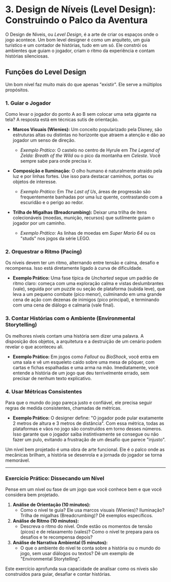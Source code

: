 # 3. Design de Níveis (Level Design): Construindo o Palco da Aventura

O Design de Níveis, ou *Level Design*, é a arte de criar os espaços onde o jogo acontece. Um bom level designer é como um arquiteto, um guia turístico e um contador de histórias, tudo em um só. Ele constrói os ambientes que guiam o jogador, criam o ritmo da experiência e contam histórias silenciosas.

## Funções do Level Design

Um bom nível faz muito mais do que apenas "existir". Ele serve a múltiplos propósitos.

### 1. Guiar o Jogador

Como levar o jogador do ponto A ao B sem colocar uma seta gigante na tela? A resposta está em técnicas sutis de orientação.

-   **Marcos Visuais (Wienies):** Um conceito popularizado pela Disney, são estruturas altas ou distintas no horizonte que atraem a atenção e dão ao jogador um senso de direção.
    -   *Exemplo Prático:* O castelo no centro de Hyrule em *The Legend of Zelda: Breath of the Wild* ou o pico da montanha em *Celeste*. Você sempre sabe para onde precisa ir.

-   **Composição e Iluminação:** O olho humano é naturalmente atraído pela luz e por linhas fortes. Use isso para destacar caminhos, portas ou objetos de interesse.
    -   *Exemplo Prático:* Em *The Last of Us*, áreas de progressão são frequentemente banhadas por uma luz quente, contrastando com a escuridão e o perigo ao redor.

-   **Trilha de Migalhas (Breadcrumbing):** Deixar uma trilha de itens colecionáveis (moedas, munição, recursos) que sutilmente guiam o jogador por um caminho.
    -   *Exemplo Prático:* As linhas de moedas em *Super Mario 64* ou os "studs" nos jogos da série LEGO.

### 2. Orquestrar o Ritmo (Pacing)

Os níveis devem ter um ritmo, alternando entre tensão e calma, desafio e recompensa. Isso está diretamente ligado à curva de dificuldade.

-   **Exemplo Prático:** Uma fase típica de *Uncharted* segue um padrão de ritmo claro: começa com uma exploração calma e vistas deslumbrantes (vale), seguida por um puzzle ou seção de plataforma (subida leve), que leva a um pequeno combate (pico menor), culminando em uma grande cena de ação com dezenas de inimigos (pico principal), e terminando com uma cena de diálogo e calmaria (vale final).

### 3. Contar Histórias com o Ambiente (Environmental Storytelling)

Os melhores níveis contam uma história sem dizer uma palavra. A disposição dos objetos, a arquitetura e a destruição de um cenário podem revelar o que aconteceu ali.

-   **Exemplo Prático:** Em jogos como *Fallout* ou *BioShock*, você entra em uma sala e vê um esqueleto caído sobre uma mesa de pôquer, com cartas e fichas espalhadas e uma arma na mão. Imediatamente, você entende a história de um jogo que deu terrivelmente errado, sem precisar de nenhum texto explicativo.

### 4. Usar Métricas Consistentes

Para que o mundo do jogo pareça justo e confiável, ele precisa seguir regras de medida consistentes, chamadas de métricas.

-   **Exemplo Prático:** O designer define: "O jogador pode pular exatamente 2 metros de altura e 3 metros de distância". Com essa métrica, todas as plataformas e vãos no jogo são construídos em torno desses números. Isso garante que o jogador saiba instintivamente se consegue ou não fazer um pulo, evitando a frustração de um desafio que parece "injusto".

Um nível bem projetado é uma obra de arte funcional. Ele é o palco onde as mecânicas brilham, a história se desenrola e a jornada do jogador se torna memorável.

---

### Exercício Prático: Dissecando um Nível

Pense em um nível ou fase de um jogo que você conhece bem e que você considera bem projetado.

1.  **Análise de Orientação (10 minutos):**
    *   Como o nível te guia? Ele usa marcos visuais (Wienies)? Iluminação? Trilha de migalhas (Breadcrumbing)? Dê exemplos específicos.
2.  **Análise de Ritmo (10 minutos):**
    *   Descreva o ritmo do nível. Onde estão os momentos de tensão (picos) e de relaxamento (vales)? Como o nível te prepara para os desafios e te recompensa depois?
3.  **Análise de Narrativa Ambiental (5 minutos):**
    *   O que o ambiente do nível te conta sobre a história ou o mundo do jogo, sem usar diálogos ou textos? Dê um exemplo de "Environmental Storytelling".

Este exercício aprofunda sua capacidade de analisar como os níveis são construídos para guiar, desafiar e contar histórias.
